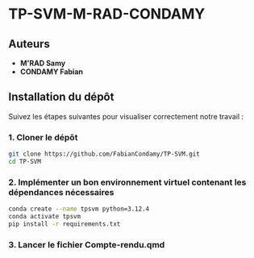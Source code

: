 # TP-SVM-M-RAD-CONDAMY

## Auteurs
- **M'RAD Samy**
- **CONDAMY Fabian**

## Installation du dépôt

Suivez les étapes suivantes pour visualiser correctement notre travail :

### 1. **Cloner le dépôt**
```bash
git clone https://github.com/FabianCondamy/TP-SVM.git
cd TP-SVM
```

### 2. **Implémenter un bon environnement virtuel contenant les dépendances nécessaires** 
```bash
conda create --name tpsvm python=3.12.4
conda activate tpsvm
pip install -r requirements.txt
```

### 3. **Lancer le fichier Compte-rendu.qmd**
